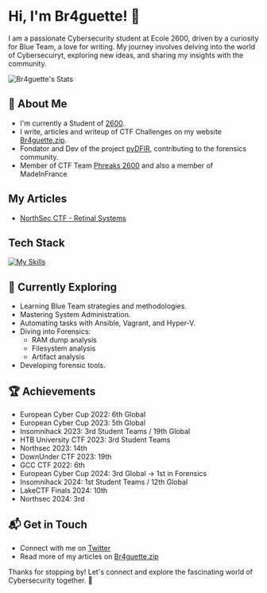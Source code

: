 # Hi, I'm Br4guette! 👋

I am a passionate Cybersecurity student at Ecole 2600, driven by a curiosity for Blue Team, a love for writing. My journey involves delving into the world of Cybersecuiryt, exploring new ideas, and sharing my insights with the community.

![Br4guette's Stats](https://github-readme-stats.vercel.app/api?username=Ston14&theme=vue-dark&show_icons=true&hide_border=true&count_private=true)

## 🚀 About Me

- I'm currently a Student of [2600](https://ecole2600.com).
- I write, articles and writeup of CTF Challenges on my website [Br4guette.zip](https://br4guette.zip).
- Fondator and Dev of the project [pyDFIR](https://github.com/PyDFIR/pyDFIRRam), contributing to the forensics community.
- Member of CTF Team [Phreaks 2600](https://phreaks2600.fr) and also a member of MadeInFrance


## My Articles
- [NorthSec CTF - Retinal Systems](https://br4guette.zip/northsec-2024-forensic-challenge-en/)


## Tech Stack
[![My Skills](https://skillicons.dev/icons?i=python,c,rust)](https://skillicons.dev)

## 🌱 Currently Exploring

- Learning Blue Team strategies and methodologies.
- Mastering System Administration.
- Automating tasks with Ansible, Vagrant, and Hyper-V.
- Diving into Forensics:
  - RAM dump analysis
  - Filesystem analysis
  - Artifact analysis
- Developing forensic tools.

 ## 🏆 Achievements

- European Cyber Cup 2022: 6th Global
- European Cyber Cup 2023: 5th Global
- Insomnihack 2023: 3rd Student Teams / 19th Global
- HTB University CTF 2023: 3rd Student Teams
- Northsec 2023: 14th
- DownUnder CTF 2023: 19th
- GCC CTF 2022: 6th
- European Cyber Cup 2024: 3rd Global -> 1st in Forensics
- Insomnihack 2024: 1st Student Teams / 12th Global
- LakeCTF Finals 2024: 10th
- Northsec 2024: 3rd

## 📬 Get in Touch

- Connect with me on [Twitter](https://twitter.com/St0n14)
- Read more of my articles on [Br4guette.zip](https://br4guette.zip)

Thanks for stopping by! Let's connect and explore the fascinating world of Cybersecurity together. 🚀
